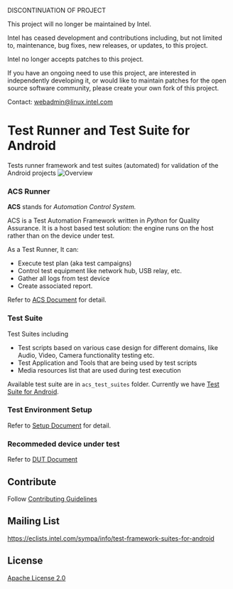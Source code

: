 DISCONTINUATION OF PROJECT

This project will no longer be maintained by Intel.

Intel has ceased development and contributions including, but not limited to, maintenance, bug fixes, new releases, or updates, to this project.  

Intel no longer accepts patches to this project.

If you have an ongoing need to use this project, are interested in independently developing it, or would like to maintain patches for the open source software community, please create your own fork of this project.  

Contact: webadmin@linux.intel.com
# Test Runner and Test Suite for Android
Tests runner framework and test suites (automated) for validation of the Android projects 
![Overview](docs/img/overview.png)

### ACS Runner

**ACS** stands for *Automation Control System.*

ACS is a Test Automation Framework written in *Python* for Quality Assurance.
It is a host based test solution: the engine runs on the host rather than on the device under test.

As a Test Runner, It can:

* Execute test plan (aka test campaigns)
* Control test equipment like network hub, USB relay, etc.
* Gather all logs from test device
* Create associated report.

Refer to [ACS Document](docs/ACS.md) for detail.

### Test Suite

Test Suites including

* Test scripts based on various case design for different domains, like Audio, Video, Camera functionality testing etc.
* Test Application and Tools that are being used by test scripts
* Media resources list that are used during test execution

Available test suite are in `acs_test_suites` folder. Currently we have [Test Suite for Android](acs_test_suites/OTC/README.md).

### Test Environment Setup

Refer to [Setup Document](acs_setup_manager/README.md) for detail.

### Recommeded device under test

Refer to [DUT Document](docs/DUT.md)

## Contribute
Follow [Contributing Guidelines](CONTRIBUTING.md)

## Mailing List
https://eclists.intel.com/sympa/info/test-framework-suites-for-android

## License
[Apache License 2.0](LICENSE)
